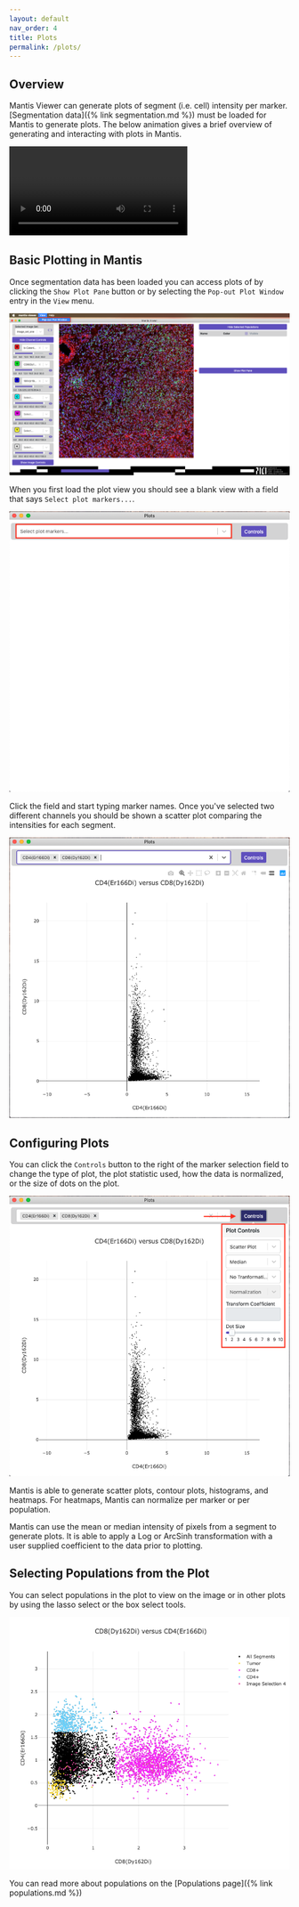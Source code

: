```yaml
---
layout: default
nav_order: 4
title: Plots
permalink: /plots/
---
```


## Overview

Mantis Viewer can generate plots of segment (i.e. cell) intensity per marker. [Segmentation data]({% link segmentation.md %}) must be loaded for Mantis to generate plots. The below animation gives a brief overview of generating and interacting with plots in Mantis.

<video width="320" autoplay="autoplay" loop="loop">
  <source src="{{site.baseurl}}/videos/plot.mp4" type="video/mp4">
  <source src="{{site.baseurl}}/videos/plot.mp4" type="video/webm">
</video>

## Basic Plotting in Mantis

 Once segmentation data has been loaded you can access plots of by clicking the `Show Plot Pane` button or by selecting the `Pop-out Plot Window` entry in the `View` menu.

![Opening the Plot View](images/open_plot.png)

When you first load the plot view you should see a blank view with a field that says `Select plot markers...`.

![Initial Plot](images/plot_initial.png)

Click the field and start typing marker names. Once you've selected two different channels you should be shown a scatter plot comparing the intensities for each segment.

![Plot Loaded](images/plot_loaded.png)

## Configuring  Plots

You can click the `Controls` button to the right of the marker selection field to change the type of plot, the plot statistic used, how the data is normalized, or the size of dots on the plot.

![Plot Controls](images/plot_controls.png)

Mantis is able to generate scatter plots, contour plots, histograms, and heatmaps. For heatmaps, Mantis can normalize per marker or per population.

Mantis can use the mean or median intensity of pixels from a segment to generate plots. It is able to apply a Log or ArcSinh transformation with a user supplied coefficient to the data prior to plotting.

## Selecting Populations from the Plot

You can select populations in the plot to view on the image or in other plots by using the lasso select or the box select tools.

![Plot Populations](images/plot_view_populations.png)

You can read more about populations on the [Populations page]({% link populations.md %})